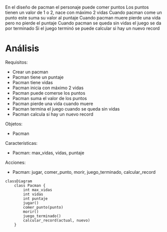 En el diseño de pacman el personaje puede comer puntos
Los puntos tienen un valor de 1 o 2, nace con máximo 2 vidas
Cuando pacman come un punto este suma su valor al puntaje
Cuando pacman muere pierde una vida pero no pierde el puntaje
Cuando pacman se queda sin vidas el juego se da por terminado
Si el juego terminó se puede calcular si hay un nuevo record

# Análisis
Requisitos:
- Crear un pacman
- Pacman tiene un puntaje
- Pacman tiene vidas
- Pacman inicia con máximo 2 vidas
- Pacman puede comerse los puntos
- Pacman suma el valor de los puntos
- Pacman pierde una vida cuando muere
- Pacman termina el juego cuando se queda sin vidas
- Pacman calcula si hay un nuevo record

Objetos:
- Pacman
  
Características:
- Pacman: max_vidas, vidas, puntaje

Acciones:
- Pacman: jugar, comer_punto, morir, juego_terminado, calcular_record
  
```mermaid
classDiagram
    class Pacman {
        int max_vidas
        int vidas
        int puntaje
        jugar()
        comer_punto(punto)
        morir()
        juego_terminado()
        calcular_record(actual, nuevo)    
    }